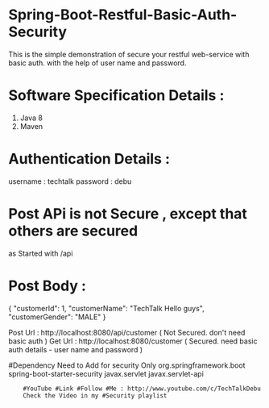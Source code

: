 # Spring-Boot-Restful-Basic-Auth-Security
This is the simple demonstration of secure your restful web-service with basic auth. with the help of user name and password. 

# Software Specification Details :

1. Java 8 
2. Maven 

# Authentication Details :
username : techtalk
password : debu
# Post APi is not Secure , except that others are secured
as Started with /api
# Post Body :
{
        "customerId": 1,
        "customerName": "TechTalk Hello guys",
        "customerGender": "MALE"
    }
    
Post Url : http://localhost:8080/api/customer   ( Not Secured. don't need basic auth )
Get Url : http://localhost:8080/customer ( Secured. need basic auth details - user name and password )

#Dependency Need to Add for security Only
     <!-- Spring Security-->
        <dependency>
            <groupId>org.springframework.boot</groupId>
            <artifactId>spring-boot-starter-security</artifactId>
        </dependency>
        <dependency>
            <groupId>javax.servlet</groupId>
            <artifactId>javax.servlet-api</artifactId>
        </dependency>
        
        #YouTube #Link #Follow #Me : http://www.youtube.com/c/TechTalkDebu 
        Check the Video in my #Security playlist
